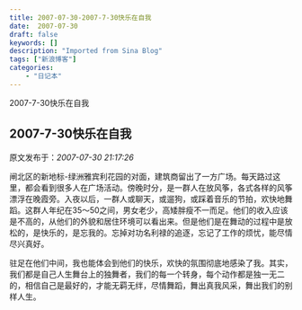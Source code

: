 ```yaml
---
title: 2007-07-30-2007-7-30快乐在自我
date:  2007-07-30
draft: false
keywords: []
description: "Imported from Sina Blog"
tags: ["新浪博客"]
categories: 
    - "日记本"
---
```

2007-7-30快乐在自我
## 2007-7-30快乐在自我

 原文发布于：*2007-07-30 21:17:26*

  
闸北区的新地标-绿洲雅宾利花园的对面，建筑商留出了一方广场。每天路过这里，都会看到很多人在广场活动。傍晚时分，是一群人在放风筝，各式各样的风筝漂浮在晚霞旁。入夜以后，一群人或聊天，或遛狗，或踩着音乐的节拍，欢快地舞蹈。这群人年纪在35～50之间，男女老少，高矮胖瘦不一而足。他们的收入应该是不高的，从他们的外貌和居住环境可以看出来。但是他们是在舞动的过程中是放松的，是快乐的，是忘我的。忘掉对功名利禄的追逐，忘记了工作的烦忧，能尽情尽兴真好。

  
驻足在他们中间，我也能体会到他们的快乐，欢快的氛围彻底地感染了我。其实，我们都是自己人生舞台上的独舞者，我们的每一个转身，每个动作都是独一无二的，相信自己是最好的，才能无羁无绊，尽情舞蹈，舞出真我风采，舞出我们的别样人生。

 


